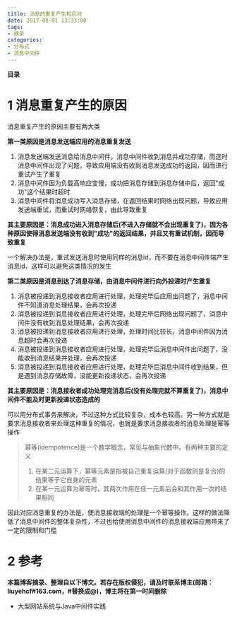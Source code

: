 ```yaml
---
title: 消息的重复产生和应对
date: 2017-08-01 13:33:00
tags: 
- 摘录
categories: 
- 分布式
- 消息中间件
---
```


__目录__

<!-- toc -->
<!--more-->

# 1 消息重复产生的原因

消息重复产生的原因主要有两大类

__第一类原因是消息发送端应用的消息重复发送__

1. 消息发送端发送消息给消息中间件，消息中间件收到消息并成功存储，而这时消息中间件出现了问题，导致应用端没有收到消息发送成功的返回，因而进行重试产生了重复
1. 消息中间件因为负载高响应变慢，成功把消息存储到消息存储中后，返回"成功"这个结果时超时
1. 消息中间件将消息成功写入消息存储，在返回结果时网络出现问题，导致应用发送端重试，而重试时网络恢复，由此导致重复

__其主要原因是：消息成功进入消息存储后(不进入存储就不会出现重复了)，因为各种原因使得消息发送端没有收到"成功"的返回结果，并且又有重试机制，因而导致重复__

一个解决办法是，重试发送消息时使用同样的消息id，而不要在消息中间件端产生消息id，这样可以避免这类情况的发生

__第二类原因是消息到达了消息存储，由消息中间件进行向外投递时产生重复__

1. 消息被投递到消息接收者应用进行处理，处理完毕后应用出问题了，消息中间件不知道消息处理结果，会再次投递
1. 消息被投递到消息接收者应用进行处理，处理完毕后网络出现问题了，消息中间件没有收到消息处理结果，会再次投递
1. 消息被投递到消息接收者应用进行处理，处理时间比较长，消息中间件因为消息超时会再次投递
1. 消息被投递到消息接收者应用进行处理，处理完毕后消息中间件出问题了，没能收到消息结果并处理，会再次投递
1. 消息被投递到消息接收者应用进行处理，处理完毕后消息中间件收到结果，但是遇到消息存储故障，没能更新投递状态，会再次投递

__其主要原因是：消息接收者成功处理完消息后(没有处理完就不算重复了)，消息中间件不能及时更新投递状态造成的__

可以用分布式事务来解决，不过这种方式比较复杂，成本也较高。另一种方式就是要求消息接收者来处理这种重复的情况，也就是要求消息接收者的消息处理是幂等操作

> 幂等(idempotence)是一个数学概念，常见与抽象代数中。有两种主要的定义
> 1. 在某二元运算下，幂等元素是指被自己重复运算(对于函数则是复合)的结果等于它自身的元素
> 1. 在某一元运算为幂等时，其两次作用在任一元素后会和其作用一次的结果相同

因此对应消息重复的办法是，使消息接收端的处理是一个幂等操作。这样的做法降低了消息中间件的整体复杂性，不过也给使用消息中间件的消息接收端应用带来了一定的限制和门槛

# 2 参考

__本篇博客摘录、整理自以下博文。若存在版权侵犯，请及时联系博主(邮箱：liuyehcf#163.com，#替换成@)，博主将在第一时间删除__

* 大型网站系统与Java中间件实践
